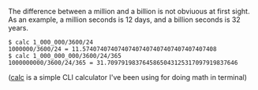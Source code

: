 The difference between a million and a billion is not obviuous at first sight. As an example, a million seconds is 12 days, and a billion seconds is 32 years.

```
$ calc 1_000_000/3600/24
1000000/3600/24 = 11.57407407407407407407407407407407407408
$ calc 1_000_000_000/3600/24/365
1000000000/3600/24/365 = 31.7097919837645865043125317097919837646
```

([calc](https://github.com/jreisinger/HOME/blob/main/bin/calc) is a simple CLI calculator I've been using for doing math in terminal)
